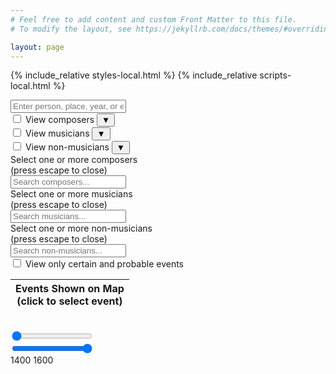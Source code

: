 ```yaml
---
# Feel free to add content and custom Front Matter to this file.
# To modify the layout, see https://jekyllrb.com/docs/themes/#overriding-theme-defaults

layout: page
---
```


{% include_relative styles-local.html %}
{% include_relative scripts-local.html %}

<div class="search-bar">
    <input type="text" id="input" onkeyup="UserSearch()" placeholder="Enter person, place, year, or event">
    <span id="search-count"></span>
    <div class="checkbox-container">
        <div class="checkbox-item">
            <input type="checkbox" id="composer-select" name="composer-select" value="composer-select">
            <label for="composer-select">
                <span class="color-sample" style="background-color: #440154;"></span>
                View composers
            </label>
            <button class="dropdown-btn" onclick="toggleDropdown('composer-list')">▼</button>
        </div>
        <div class="active-names" id="composer-active"></div>
        <div class="checkbox-item">
            <input type="checkbox" id="musician-select" name="musician-select" value="musician-select">
            <label for="musician-select">
                <span class="color-sample" style="background-color: #23ed5c;"></span>
                View musicians
            </label>
            <button class="dropdown-btn" onclick="toggleDropdown('musician-list')">▼</button>    
        </div>
        <div class="active-names" id="musician-active"></div>
        <div class="checkbox-item">
            <input type="checkbox" id="non-musician-select" name="non-musician-select" value="non-musician-select">
            <label for="non-musician-select">
                <span class="color-sample" style="background-color: #fde725;"></span>
                View non-musicians
            </label>
            <button class="dropdown-btn" onclick="toggleDropdown('non-musician-list')">▼</button>
        </div>
        <div class="active-names" id="non-musician-active"></div>
        <div class="dropdown" id="composer-list">
            <div class="dropdown-description">Select one or more composers <br> (press escape to close)</div>
            <input type="text" class="dropdown-search" placeholder="Search composers..." onkeyup="filterDropdown('composer-list')">
            <div class="dropdown-items">
                <!-- Composer items will be dynamically populated here -->
            </div>
        </div>
        <div class="dropdown" id="musician-list">
            <div class="dropdown-description">Select one or more musicians <br> (press escape to close)</div>
            <input type="text" class="dropdown-search" placeholder="Search musicians..." onkeyup="filterDropdown('musician-list')">
            <div class="dropdown-items">
                <!-- Musician items will be dynamically populated here -->
            </div>
        </div>
        <div class="dropdown" id="non-musician-list">
            <div class="dropdown-description">Select one or more non-musicians <br> (press escape to close)</div>
            <input type="text" class="dropdown-search" placeholder="Search non-musicians..." onkeyup="filterDropdown('non-musician-list')">
            <div class="dropdown-items">
                <!-- Non-musician items will be dynamically populated here -->
            </div>
        </div>
    </div>
</div>
<div class="checkbox-item">
    <input type="checkbox" id="certainty-select" name="certainty-select" value="certainty-select">
    <label for="certainty-select">View only certain and probable events</label>
</div>

<div class="small-space"></div>

<div class="container">
    <div class="row">
        <div id="map"></div>
        <div id="sidebar">
            <div id="sidebar">
                <table id="active-markers-table">
                        <thead>
                            <tr>
                                <th>Events Shown on Map<br>(click to select event)</th>
                            </tr>
                        </thead>
                    <tbody></tbody>
                </table>
            </div>
        </div>
    </div>
    <div class="small-space"></div>
    <div class="histogram-container">
        <table class="histogram">
            <tr id="histogramRow"></tr>
        </table>
        <div class="slider-container">
            <div class="slider-wrapper">
                <div class="slider-highlighted-track"></div> <!-- The blue track -->
                <div class="slider-min-container">
                    <input type="range" id="date-slider-min" min="1400" max="1600" value="1400" step="1" oninput="updateDateRange(); updateSliderBackground()">
                </div>
                <div class="slider-max-container">
                    <input type="range" id="date-slider-max" min="1400" max="1600" value="1600" step="1" oninput="updateDateRange(); updateSliderBackground()">
                </div>
                <div class="slider-active-label-container">
                    <span id="slider-start-active-label" class="slider-active-label-start">1400</span>
                    <span id="slider-end-active-label" class="slider-active-label-end">1600</span>
                </div>
            </div>
            <span id="slider-date-range"></span>
    </div>
</div>
